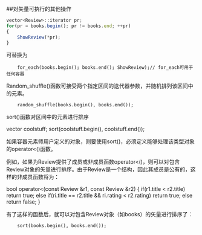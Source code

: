 ##对矢量可执行的其他操作

```javascript
vector<Review>::iterator pr;
for(pr = books.begin(); pr != books.end; ++pr)
{
    ShowReview(*pr);
}
```
可替换为

        for_each(books.begin(); books.end(); ShowReview);// for_each可用于任何容器


Random_shuffle()函数可接受两个指定区间的迭代器参数，并随机排列该区间中的元素。

        random_shuffle(books.begin(), books.end());
        
sort()函数对区间中的元素进行排序

vector<int> coolstuff;
sort(coolstuff.begin(), coolstuff.end());

如果容器元素师用户定义的对象，则要使用sort()，必须定义能够处理该类型对象的operator<()函数。

例如，如果为Review提供了成员或非成员函数operator<()，则可以对包含Review对象的矢量进行排序。由于Review是一个结构，因此其成员是公有的，这样的非成员函数将为：

bool operator<(const Review &r1, const Review &r2)
{
        if(r1.title < r2.title)
                return true;
        else if(ri.title == r2.title && ri.rating < r2.rating)
                return true;
        else 
                return false;
}

有了这样的函数后，就可以对包含Review对象（如books）的矢量进行排序了：

        sort(books.begin(), books.end());